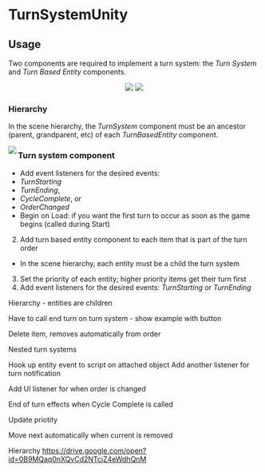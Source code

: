 # TurnSystemUnity

## Usage

Two components are required to implement a turn system: the _Turn System_ and _Turn Based Entity_ components.

<p align="center">
  <img src="https://drive.google.com/uc?export=view&id=0B9MQaq0nXQvCd1ZzZ05LRHZQTG8">
  <img src="https://drive.google.com/uc?export=view&id=0B9MQaq0nXQvCNjQxa2t2VC1sdFk">
</p>


### Hierarchy
In the scene hierarchy, the _TurnSystem_ component must be an ancestor (parent, grandparent, etc) of each _TurnBasedEntity_ component.

<img align="left" src="https://drive.google.com/uc?export=view&id=0B9MQaq0nXQvCd2NTcjZ4eWdhQnM">

### Turn system component



- Add event listeners for the desired events: 
- _TurnStarting_
- _TurnEnding_, 
- _CycleComplete_, or 
- _OrderChanged_
- Begin on Load: if you want the first turn to occur as soon as the game begins (called during Start)

2. Add turn based entity component to each item that is part of the turn order
- In the scene hierarchy, each entity must be a child the turn system
3. Set the priority of each entity; higher priority items get their turn first
4. Add event listeners for the desired events: _TurnStarting_ or _TurnEnding_


Hierarchy - entities are children

Have to call end turn on turn system - show example with button

Delete item, removes automatically from order

Nested turn systems

Hook up entity event to script on attached object
Add another listener for turn notification

Add UI listener for when order is changed

End of turn effects when Cycle Complete is called

Update priotity

Move next automatically when current is removed



Hierarchy
https://drive.google.com/open?id=0B9MQaq0nXQvCd2NTcjZ4eWdhQnM
